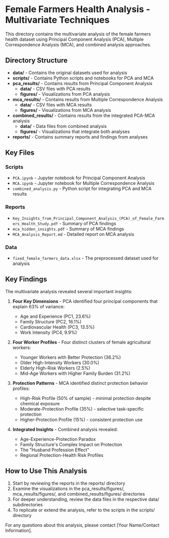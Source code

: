 # Female Farmers Health Analysis - Multivariate Techniques

This directory contains the multivariate analysis of the female farmers health dataset using Principal Component Analysis (PCA), Multiple Correspondence Analysis (MCA), and combined analysis approaches.

## Directory Structure

- **data/** - Contains the original datasets used for analysis
- **scripts/** - Contains Python scripts and notebooks for PCA and MCA
- **pca_results/** - Contains results from Principal Component Analysis
  - **data/** - CSV files with PCA results
  - **figures/** - Visualizations from PCA analysis
- **mca_results/** - Contains results from Multiple Correspondence Analysis 
  - **data/** - CSV files with MCA results
  - **figures/** - Visualizations from MCA analysis  
- **combined_results/** - Contains results from the integrated PCA-MCA analysis
  - **data/** - Data files from combined analysis
  - **figures/** - Visualizations that integrate both analyses
- **reports/** - Contains summary reports and findings from analyses

## Key Files

### Scripts
- `PCA.ipynb` - Jupyter notebook for Principal Component Analysis
- `MCA.ipynb` - Jupyter notebook for Multiple Correspondence Analysis
- `combined_analysis.py` - Python script for integrating PCA and MCA results

### Reports
- `Key_Insights_from_Principal_Component_Analysis_(PCA)_of_Female_Farmers_Health_Study.pdf` - Summary of PCA findings
- `mca_hidden_insights.pdf` - Summary of MCA findings
- `MCA_Analysis_Report.md` - Detailed report on MCA analysis

### Data
- `fixed_female_farmers_data.xlsx` - The preprocessed dataset used for analysis

## Key Findings

The multivariate analysis revealed several important insights:

1. **Four Key Dimensions** - PCA identified four principal components that explain 63% of variance:
   - Age and Experience (PC1, 23.6%)
   - Family Structure (PC2, 16.1%)
   - Cardiovascular Health (PC3, 13.5%)
   - Work Intensity (PC4, 9.9%)

2. **Four Worker Profiles** - Four distinct clusters of female agricultural workers:
   - Younger Workers with Better Protection (36.2%)
   - Older High-Intensity Workers (30.0%)
   - Elderly High-Risk Workers (2.5%)
   - Mid-Age Workers with Higher Family Burden (31.2%)

3. **Protection Patterns** - MCA identified distinct protection behavior profiles:
   - High-Risk Profile (50% of sample) - minimal protection despite chemical exposure
   - Moderate-Protection Profile (35%) - selective task-specific protection
   - Higher-Protection Profile (15%) - consistent protection use

4. **Integrated Insights** - Combined analysis revealed:
   - Age-Experience-Protection Paradox
   - Family Structure's Complex Impact on Protection
   - The "Husband Profession Effect"
   - Regional Protection-Health Risk Profiles

## How to Use This Analysis

1. Start by reviewing the reports in the reports/ directory
2. Examine the visualizations in the pca_results/figures/, mca_results/figures/, and combined_results/figures/ directories
3. For deeper understanding, review the data files in the respective data/ subdirectories
4. To replicate or extend the analysis, refer to the scripts in the scripts/ directory

For any questions about this analysis, please contact [Your Name/Contact Information].
